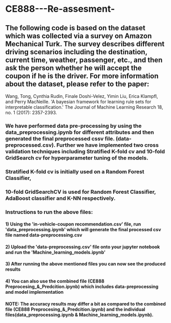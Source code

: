 # CE888---Re-assesment-
## The following code is based on the dataset which was collected via a survey on Amazon Mechanical Turk. The survey describes different driving scenarios including the destination, current time, weather, passenger, etc., and then ask the person whether he will accept the coupon if he is the driver. For more information about the dataset, please refer to the paper: 

Wang, Tong, Cynthia Rudin, Finale Doshi-Velez, Yimin Liu, Erica Klampfl, and Perry MacNeille. 'A bayesian framework for learning rule sets for interpretable classification.' The Journal of Machine Learning Research 18, no. 1 (2017): 2357-2393.

### We have performed data pre-processing by using the data_preprocessing.ipynb for different attributes and then generated the final preprocessed cssv file. (data-preprocessed.csv). Further we have implemented two cross validation techniques including Stratified K-fold cv and 10-fold GridSearch cv for hyperparameter tuning of the models. 

### Stratified K-fold cv is initially used on a Random Forest Classifier, 
### 10-fold GridSearchCV is used for Random Forest Classifier, AdaBoost classifier and K-NN respectively.

### Instructions to run the above files:

####  1) **Using the 'in-vehicle-coupon recommendation.csv' file, run 'data_preprocessing.ipynb' which will generate the final processed csv file named data-preprocessing.csv**
####  2) **Upload the 'data-preprocessing.csv' file onto your jupyter notebook and run the 'Machine_learning_models.ipynb'**
####  3) **After running the above mentioned files you can now see the produced results**
####  4) **You can also use the combined file (CE888 Preprocesing_&_Predcition.ipynb) which includes data-preprocessing and model implementation**

#### **NOTE: The accuracy results may differ a bit as compared to the combined file (CE888 Preprocesing_&_Predcition.ipynb) and the individual files(data_preprocessing.ipynb & Machine_learning_models.ipynb).**
